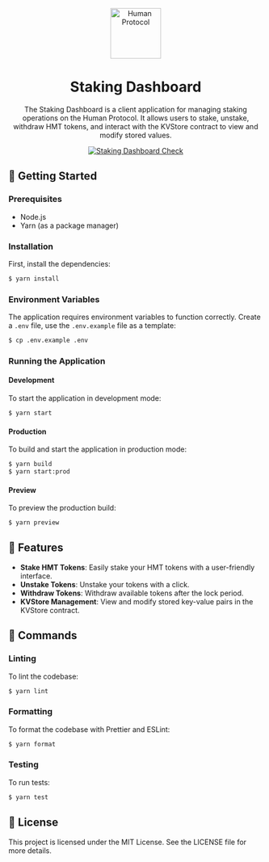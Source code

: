 <p align="center">
  <a href="https://www.humanprotocol.org/" target="blank"><img src="https://s2.coinmarketcap.com/static/img/coins/64x64/10347.png" width="100" alt="Human Protocol" /></a>
</p>

<h1 align="center">Staking Dashboard</h1>
<p align="center">The Staking Dashboard is a client application for managing staking operations on the Human Protocol. It allows users to stake, unstake, withdraw HMT tokens, and interact with the KVStore contract to view and modify stored values.</p>

<p align="center">
  <a href="https://github.com/humanprotocol/human-protocol/actions/workflows/ci-test-staking-dashboard.yaml">
    <img src="https://github.com/humanprotocol/human-protocol/actions/workflows/ci-test-staking-dashboard.yaml/badge.svg?branch=main" alt="Staking Dashboard Check">
  </a>
</p>

## 🚀 Getting Started

### Prerequisites

- Node.js
- Yarn (as a package manager)

### Installation

First, install the dependencies:

```bash
$ yarn install
```

### Environment Variables

The application requires environment variables to function correctly. Create a `.env` file, use the `.env.example` file as a template:

```bash
$ cp .env.example .env
```

### Running the Application

#### Development

To start the application in development mode:

```bash
$ yarn start
```

#### Production

To build and start the application in production mode:

```bash
$ yarn build
$ yarn start:prod
```

#### Preview

To preview the production build:

```bash
$ yarn preview
```

## 🔧 Features

- **Stake HMT Tokens**: Easily stake your HMT tokens with a user-friendly interface.
- **Unstake Tokens**: Unstake your tokens with a click.
- **Withdraw Tokens**: Withdraw available tokens after the lock period.
- **KVStore Management**: View and modify stored key-value pairs in the KVStore contract.

## 🔧 Commands

### Linting

To lint the codebase:

```bash
$ yarn lint
```

### Formatting

To format the codebase with Prettier and ESLint:

```bash
$ yarn format
```

### Testing

To run tests:

```bash
$ yarn test
```

## 📝 License

This project is licensed under the MIT License. See the LICENSE file for more details.

